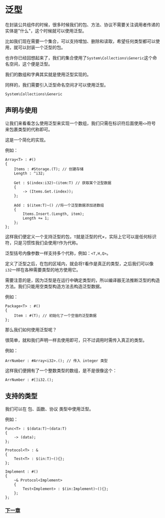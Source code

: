 # 泛型
在封装公共组件的时候，很多时候我们的包、方法、协议不需要关注调用者传递的实体是"什么"，这个时候就可以使用泛型。  

比如我们现在需要一个集合，可以支持增加、删除和读取，希望任何类型都可以使用，就可以封装一个泛型的包。  

也许你已经回想起来了，我们的集合使用了`System\Collections\Generic`这个命名空间，这个便是泛型。  

我们的数组和字典其实就是使用泛型实现的。

同样的，我们需要引入泛型命名空间才可以使用泛型。
```
System\Collections\Generic
```
## 声明与使用
让我们来看看怎么使用泛型来实现一个数组，我们只需在标识符后面使用`<>`符号来包裹类型的代称即可。

这是一个简化的实现。

例如：
```
Array<T> : #()
{
    Items : #Storage.(T); // 创建存储
    Length : ^i32;

    Get : $(index:i32)~(item:T) // 获取某个泛型数据
    {
        -> (Items.Get.(index));
    };

    Add : $(item:T)~() //将一个泛型数据添加进数组
    {
        Items.Insert.(Length, item);
        Length += 1;
    };
};
```
这样我们便定义一个支持泛型的包，`T`就是泛型的代×，实际上它可以是任何标识符，只是习惯性我们会使用`T`作为代称。

泛型括号内像参数一样支持多个代称，例如：`<T,H,Q>`。

定义了泛型之后，在包的区域内，就会将`T`看作是真正的类型，之后我们可以像`i32`一样在各种需要类型的地方使用它。

需要注意的是，因为泛型是在运行中确定类型的，所以编译器无法推断泛型的构造方法。我们只能用空类型构造方法去构造泛型数据。

例如：
```
Package<T> : #()
{
    Item : #(T); // 初始化了一个空值的泛型数据
};
```
那么我们如何使用泛型呢？

很简单，就和我们声明一样去使用即可，只不过调用时需传入真正的类型。

例如：
```
ArrNumber : #Array<i32>.(); // 传入 integer 类型
```
这样我们便拥有了一个整数类型的数组，是不是很像这个：
```
ArrNumber : #[]i32.();
```
## 支持的类型
我们可以在 包、函数、协议 类型中使用泛型。

例如：
```
Func<T> : $(data:T)~(data:T)
{
    -> (data);
};

Protocol<T> : &
{
    Test<T> : $(in:T)~(){};
};

Implement : #()
{
    ~& Protocol<Implement>
    {
        Test<Implement> : $(in:Implement)~(){};
    };
};
```
### [下一章](注解.md)
